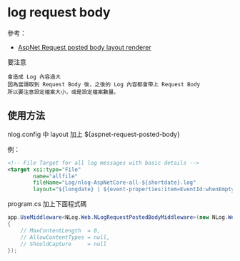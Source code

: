 # log request body

參考：
- [AspNet Request posted body layout renderer](https://github.com/NLog/NLog/wiki/AspNet-Request-posted-body-layout-renderer)

要注意
```
會造成 Log 內容過大
因為當讀取到 Request Body 後，之後的 Log 內容都會帶上 Request Body
所以要注意設定檔案大小，或是設定檔案數量。
```

## 使用方法

nlog.config 中 layout 加上 ${aspnet-request-posted-body}

例：

```xml
<!-- File Target for all log messages with basic details -->
<target xsi:type="File" 
        name="allfile" 
        fileName="Log/nlog-AspNetCore-all-${shortdate}.log"
        layout="${longdate} | ${event-properties:item=EventId:whenEmpty=0} | ${level:uppercase=true} | ${aspnet-request-connection-id} | ${logger} | ${message} ${exception:format=tostring} | requestBody: ${aspnet-request-posted-body} " />
```

program.cs 加上下面程式碼

```cs
app.UseMiddleware<NLog.Web.NLogRequestPostedBodyMiddleware>(new NLog.Web.NLogRequestPostedBodyMiddlewareOptions
{
    // MaxContentLength  = 0,
    // AllowContentTypes = null,
    // ShouldCapture     = null
});
```
